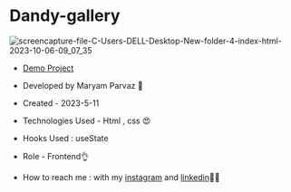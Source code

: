 # Dandy-gallery
![screencapture-file-C-Users-DELL-Desktop-New-folder-4-index-html-2023-10-06-09_07_35](https://github.com/maryamparvaz/Dandy-gallery/assets/124708513/04216be5-1ecd-4eef-b8e2-66a17c7f3760)


- [Demo Project]( https://maryamparvaz.github.io/men-shop/)

- Developed by Maryam Parvaz 🙎

- Created - 2023-5-11

- Technologies Used - Html , css 😍

- Hooks Used : useState 

- Role - Frontend👌

- How to reach me : with my [instagram](https://www.instagram.com/maryamparvaz_web) and [linkedin](https://www.linkedin.com/in/maryamparvaz)👩‍💻
